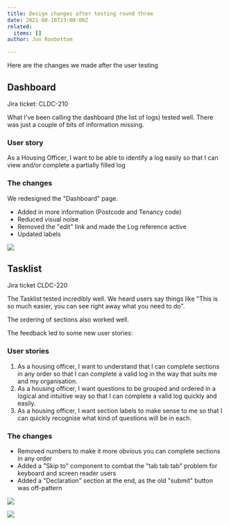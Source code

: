 ```yaml
---
title: Design changes after testing round three
date: 2021-08-16T23:00:00Z
related:
  items: []
author: Jon Roobottom

---
```

Here are the changes we made after the user testing

## Dashboard

Jira ticket: CLDC-210

What I've been calling the dashboard (the list of logs) tested well. There was just a couple of bits of information missing.

### User story

As a Housing Officer, I want to be able to identify a log easily so that I can view and/or complete a partially filled log

### The changes

We redesigned the "Dashboard" page.

* Added in more information (Postcode and Tenancy code)
* Reduced visual noise
* Removed the "edit" link and made the Log reference active
* Updated labels

![](/2021-08-19-dashboard-with-incomplete-logs.png)

## Tasklist

Jira ticket CLDC-220

The Tasklist tested incredibly well. We heard users say things like "This is so much easier, you can see right away what you need to do".

The ordering of sections also worked well.

The feedback led to some new user stories:

### User stories

1. As a housing officer, I want to understand that I can complete sections in any order so that I can complete a valid log in the way that suits me and my organisation.
2. As a housing officer, I want questions to be grouped and ordered in a logical and intuitive way so that I can complete a valid log quickly and easily.
3. As a housing officer, I want section labels to make sense to me so that I can quickly recognise what kind of questions will be in each.

### The changes

* Removed numbers to make it more obvious you can complete sections in any order
* Added a "Skip to" component to combat the "tab tab tab" problem for keyboard and screen reader users
* Added a "Declaration" section at the end, as the old "submit" button was off-pattern

![](/2021-08-19-task-list-new.png)

![](/2021-08-19-task-list-rules-for-skip-link.png)